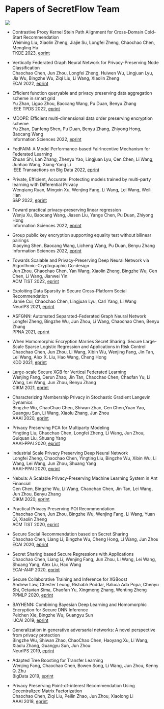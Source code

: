 # Papers of SecretFlow Team

![](https://badgen.net/badge/:papers/:25/blue) 

- Contrastive Proxy Kernel Stein Path Alignment for Cross-Domain Cold-Start Recommendation  
Weiming Liu, Xiaolin Zheng, Jiajie Su, Longfei Zheng, Chaochao Chen, Mengling Hu  
TKDE 2023, [eprint](https://www.computer.org/csdl/journal/tk/5555/01/10005854/1JF3QJLStig)

- Vertically Federated Graph Neural Network for Privacy-Preserving Node Classification  
Chaochao Chen, Jun Zhou, Longfei Zheng, Huiwen Wu, Lingjuan Lyu, Jia Wu, Bingzhe Wu, Ziqi Liu, Li Wang, Xiaolin Zheng  
ECAI 2022,  [eprint](https://arxiv.org/pdf/2005.11903.pdf)

- Efficient function queryable and privacy preserving data aggregation scheme in smart grid  
Yu Zhan, Liguo Zhou, Baocang Wang, Pu Duan, Benyu Zhang  
IEEE TPDS 2022, [eprint](https://ieeexplore.ieee.org/abstract/document/9720954/authors#authors)

- MDOPE: Efficient multi-dimensional data order preserving encryption scheme  
Yu Zhan, Danfeng Shen, Pu Duan, Benyu Zhang, Zhiyong Hong, Baocang Wang  
Information Sciences 2022, [eprint](https://www.sciencedirect.com/science/article/abs/pii/S0020025522002006)

- FedFAIM: A Model Performance-based FairIncentive Mechanism for Federated Learning  
Zhuan Shi, Lan Zhang, Zhenyu Yao, Lingjuan Lyu, Cen Chen, Li Wang, Junhao Wang, Xiang-Yang Li  
IEEE Transactions on Big Data 2022, [eprint](https://ieeexplore.ieee.org/document/9797864/authors#authors)

- Private, Efficient, Accurate: Protecting models trained by multi-party learning with Differential Privacy  
Wenqiang Ruan, Mingxin Xu, Wenjing Fang, Li Wang, Lei Wang, Weili Han  
S&P 2022, [eprint](https://arxiv.org/pdf/2208.08662.pdf)

- Toward practical privacy-preserving linear regression  
Wenju Xu, Baocang Wang, Jiasen Liu, Yange Chen, Pu Duan, Zhiyong Hong  
Information Sciences 2022, [eprint](https://www.sciencedirect.com/science/article/abs/pii/S0020025522002225)

- Group public key encryption supporting equality test without bilinear pairings  
Xiaoying Shen, Baocang Wang, Licheng Wang, Pu Duan, Benyu Zhang  
Information Sciences 2022, [eprint](https://www.sciencedirect.com/science/article/abs/pii/S0020025522004212)

- Towards Scalable and Privacy-Preserving Deep Neural Network via Algorithmic-Cryptographic Co-design  
Jun Zhou, Chaochao Chen, Yan Wang, Xiaolin Zheng, Bingzhe Wu, Cen Chen, Li Wang, Jianwei Yin  
ACM TIST 2022, [eprint](https://arxiv.org/pdf/2012.09364.pdf)

- Exploiting Data Sparsity in Secure Cross-Platform Social Recommendation  
Jamie Cui, Chaochao Chen, Lingjuan Lyu, Carl Yang, Li Wang  
NeurIPS 2021, [eprint](https://arxiv.org/pdf/2202.07253.pdf)

- ASFGNN: Automated Separated-Federated Graph Neural Network  
Longfei Zheng, Bingzhe Wu, Jun Zhou, Li Wang, Chaochao Chen, Benyu Zhang  
PPNA 2021, [eprint](https://arxiv.org/pdf/2011.03248.pdf)

- When Homomorphic Encryption Marries Secret Sharing: Secure Large-Scale Sparse Logistic Regression and Applications in Risk Control  
Chaochao Chen, Jun Zhou, Li Wang, Xibin Wu, Wenjing Fang, Jin Tan, Lei Wang, Alex X. Liu, Hao Wang, Cheng Hong  
KDD 2021, [eprint](https://arxiv.org/pdf/2008.08753.pdf)

- Large-scale Secure XGB for Vertical Federated Learning  
Wenjing Fang, Derun Zhao, Jin Tan, Chaochao Chen, Chaofan Yu, Li Wang, Lei Wang, Jun Zhou, Benyu Zhang  
CIKM 2021, [eprint](https://arxiv.org/pdf/2005.08479.pdf)

- Characterizing Membership Privacy in Stochastic Gradient Langevin Dynamics  
Bingzhe Wu, ChaoChao Chen, Shiwan Zhao, Cen Chen,Yuan Yao, Guangyu Sun, Li Wang, Xiaolu Zhang, Jun Zhou  
AAAI 2020, [eprint](https://arxiv.org/pdf/1910.02249.pdf)

- Privacy Preserving PCA for Multiparty Modeling  
Yingting Liu, Chaochao Chen, Longfei Zheng, Li Wang, Jun Zhou, Guiquan Liu, Shuang Yang  
AAAI-PPAI 2020, [eprint](https://arxiv.org/pdf/2002.02091.pdf)

- Industrial Scale Privacy Preserving Deep Neural Network  
Longfei Zheng, Chaochao Chen, Yingting Liu, Bingzhe Wu, Xibin Wu, Li Wang, Lei Wang, Jun Zhou, Shuang Yang  
AAAI-PPAI 2020, [eprint](https://arxiv.org/pdf/2003.05198.pdf)

- Nebula: A Scalable Privacy-Preserving Machine Learning System in Ant Financial  
Cen Chen, Bingzhe Wu, Li Wang, Chaochao Chen, Jin Tan, Lei Wang, Jun Zhou, Benyu Zhang  
CIKM 2020, [eprint](https://dl.acm.org/doi/abs/10.1145/3340531.3417418)

- Practical Privacy Preserving POI Recommendation  
Chaochao Chen, Jun Zhou, Bingzhe Wu, Wenjing Fang, Li Wang, Yuan Qi, Xiaolin Zheng  
ACM TIST 2020, [eprint](https://arxiv.org/pdf/2003.02834.pdf)

- Secure Social Recommendation based on Secret Sharing  
Chaochao Chen, Liang Li, Bingzhe Wu, Cheng Hong, Li Wang, Jun Zhou  
ECAI 2020, [eprint](https://arxiv.org/pdf/2002.02088.pdf)

- Secret Sharing based Secure Regressions with Applications  
Chaochao Chen, Liang Li, Wenjing Fang, Jun Zhou, Li Wang, Lei Wang, Shuang Yang, Alex Liu, Hao Wang  
ECAI-AI4P 2020, [eprint](https://arxiv.org/pdf/2004.04898.pdf)

- Secure Collaborative Training and Inference for XGBoost  
Andrew Law, Chester Leung, Rishabh Poddar, Raluca Ada Popa, Chenyu Shi, Octavian Sima, Chaofan Yu, Xingmeng Zhang, Wenting Zheng  
PPMLP 2020, [eprint](https://arxiv.org/pdf/2010.02524.pdf)

- BAYHENN: Combining Bayesian Deep Learning and Homomorphic Encryption for Secure DNN Inference  
Peichen Xie, Bingzhe Wu, Guangyu Sun  
IJCAI 2019, [eprint](https://arxiv.org/pdf/1906.00639.pdf)

- Generalization in generative adversarial networks: A novel perspective from privacy protection  
Bingzhe Wu, Shiwan Zhao, ChaoChao Chen, Haoyang Xu, Li Wang, Xiaolu Zhang, Guangyu Sun, Jun Zhou  
NeurIPS 2019, [eprint](https://arxiv.org/pdf/1908.07882.pdf)

- Adapted Tree Boosting for Transfer Learning  
Wenjing Fang, Chaochao Chen, Bowen Song, Li Wang, Jun Zhou, Kenny Q. Zhu  
BigData 2019, [eprint](https://arxiv.org/pdf/2002.11982.pdf)

- Privacy Preserving Point-of-interest Recommendation Using Decentralized Matrix Factorization  
Chaochao Chen, Ziqi Liu, Peilin Zhao, Jun Zhou, Xiaolong Li  
AAAI 2018, [eprint](https://arxiv.org/pdf/2003.05610.pdf)